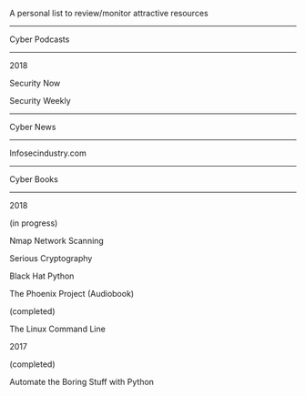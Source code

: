 A personal list to review/monitor attractive resources

------------------

Cyber Podcasts

------------------

2018 

Security Now

Security Weekly

------------------

Cyber News

------------------

Infosecindustry.com

------------------

Cyber Books

------------------

2018

(in progress)

Nmap Network Scanning

Serious Cryptography

Black Hat Python

The Phoenix Project (Audiobook)

(completed)

The Linux Command Line

2017

(completed)

Automate the Boring Stuff with Python
